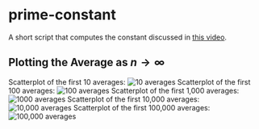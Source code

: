 # prime-constant
A short script that computes the constant discussed in [this video](https://www.youtube.com/watch?v=_gCKX6VMvmU). 

## Plotting the Average as $n \to \infty$
Scatterplot of the first 10 averages:
![10 averages](averages_10.png)
Scatterplot of the first 100 averages:
![100 averages](averages_100.png)
Scatterplot of the first 1,000 averages:
![1000 averages](averages_1000.png)
Scatterplot of the first 10,000 averages:
![10,000 averages](averages_10000.png)
Scatterplot of the first 100,000 averages:
![100,000 averages](averages_100000.png)